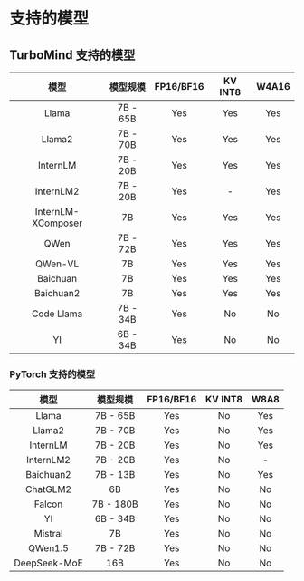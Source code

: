 # 支持的模型

## TurboMind 支持的模型

|        模型        | 模型规模 | FP16/BF16 | KV INT8 | W4A16 |
| :----------------: | :------: | :-------: | :-----: | :---: |
|       Llama        | 7B - 65B |    Yes    |   Yes   |  Yes  |
|       Llama2       | 7B - 70B |    Yes    |   Yes   |  Yes  |
|      InternLM      | 7B - 20B |    Yes    |   Yes   |  Yes  |
|     InternLM2      | 7B - 20B |    Yes    |    -    |  Yes  |
| InternLM-XComposer |    7B    |    Yes    |   Yes   |  Yes  |
|        QWen        | 7B - 72B |    Yes    |   Yes   |  Yes  |
|      QWen-VL       |    7B    |    Yes    |   Yes   |  Yes  |
|      Baichuan      |    7B    |    Yes    |   Yes   |  Yes  |
|     Baichuan2      |    7B    |    Yes    |   Yes   |  Yes  |
|     Code Llama     | 7B - 34B |    Yes    |   No    |  No   |
|         YI         | 6B - 34B |    Yes    |   No    |  No   |

### PyTorch 支持的模型

|     模型     | 模型规模  | FP16/BF16 | KV INT8 | W8A8 |
| :----------: | :-------: | :-------: | :-----: | :--: |
|    Llama     | 7B - 65B  |    Yes    |   No    | Yes  |
|    Llama2    | 7B - 70B  |    Yes    |   No    | Yes  |
|   InternLM   | 7B - 20B  |    Yes    |   No    | Yes  |
|  InternLM2   | 7B - 20B  |    Yes    |   No    |  -   |
|  Baichuan2   | 7B - 13B  |    Yes    |   No    | Yes  |
|   ChatGLM2   |    6B     |    Yes    |   No    |  No  |
|    Falcon    | 7B - 180B |    Yes    |   No    |  No  |
|      YI      | 6B - 34B  |    Yes    |   No    |  No  |
|   Mistral    |    7B     |    Yes    |   No    |  No  |
|   QWen1.5    | 7B - 72B  |    Yes    |   No    |  No  |
| DeepSeek-MoE |    16B    |    Yes    |   No    |  No  |
